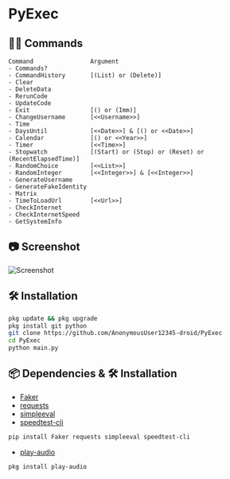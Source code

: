 # PyExec

## 🧑‍💻 Commands

```plain
Command                Argument
- Commands?
- CommandHistory       [(List) or (Delete)]
- Clear
- DeleteData
- RerunCode
- UpdateCode
- Exit                 [() or (Imm)]
- ChangeUsername       [<<Username>>]
- Time
- DaysUntil            [<<Date>>] & [() or <<Date>>]
- Calendar             [() or <<Year>>]
- Timer                [<<Time>>]
- Stopwatch            [(Start) or (Stop) or (Reset) or (RecentElapsedTime)]
- RandomChoice         [<<List>>]
- RandomInteger        [<<Integer>>] & [<<Integer>>]
- GenerateUsername
- GenerateFakeIdentity 
- Matrix
- TimeToLoadUrl        [<<Url>>]
- CheckInternet
- CheckInternetSpeed
- GetSystemInfo        
```
## 📷 Screenshot

![Screenshot]()

## 🛠️ Installation

```bash
pkg update && pkg upgrade
pkg install git python
git clone https://github.com/AnonymousUser12345-droid/PyExec
cd PyExec
python main.py
```

## 📦 Dependencies & 🛠️ Installation

- [Faker](https://pypi.org/project/Faker)
- [requests](https://pypi.org/project/requests/)
- [simpleeval](https://pypi.org/project/simpleeval/)
- [speedtest-cli](https://pypi.org/project/speedtest-cli/)
```bash
pip install Faker requests simpleeval speedtest-cli
```
- [play-audio](https://github.com/termux/play-audio)
```bash
pkg install play-audio
```